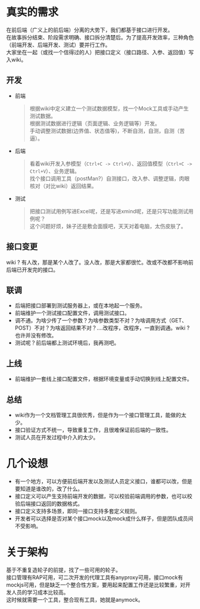 
# 真实的需求
在前后端（广义上的前后端）分离的大势下，我们都基于接口进行开发。<br>
在故事拆分结束、阶段需求明确、接口拆分清楚后。为了提高开发效率，三种角色（前端开发、后端开发、测试）要并行工作。<br>
大家坐在一起（或找一个信得过的人）把接口定义（接口路径、入参、返回值）写入wiki。

## 开发
* 前端

    > 根据wiki中定义建立一个测试数据模型，找一个Mock工具或手动产生测试数据。<br>
      根据测试数据进行逻辑（页面逻辑、业务逻辑等）开发。<br>
      手动调整测试数据(边界值、状态值等)，不断自测，自测，自测（苦逼）。 
* 后端

    > 看着wiki开发入参模型（`Ctrl+C -> Ctrl+V`）、返回值模型（`Ctrl+C -> Ctrl+V`）、业务逻辑。<br>
      找个接口调用工具（postMan?）自测接口，改入参、调整逻辑，肉眼核对（对比wiki）返回结果。 
* 测试

    > 把接口测试用例写进Excel呢，还是写进xmind呢，还是只写功能测试用例呢？<br>
      这个问题好烦，妹子还是敷会面膜吧，天天对着电脑，太伤皮肤了。
      
## 接口变更
wiki ? 有人改，那是某个人改了。没人改，那是大家都很忙。改或不改都不影响前后端已开发完的接口。
      
## 联调
* 后端把接口部署到测试服务器上，或在本地起一个服务。
* 前端维护一个测试接口配置文件，调用测试接口。
* 调不通。为啥少传了一个参数？为啥参数类型不对？为啥调用方式（GET、POST）不对？为啥返回结果不对？....改程序，改程序，一直到调通。wiki ? 也许并没有修改。
* 测试呢？前后端都上测试环境后，我再测吧。

## 上线
* 前端维护一套线上接口配置文件，根据环境变量或手动切换到线上配置文件。

## 总结
* wiki作为一个文档管理工具很优秀，但是作为一个接口管理工具，能做的太少。
* 接口验证方式不统一，导致重复工作，且很难保证前后端的一致性。
* 测试人员在开发过程中介入的太少。

# 几个设想
* 有一个地方，可以方便前后端开发以及测试人员定义接口，谁都可以改，但是要知道是谁改的，改了什么。
* 接口定义可以产生支持前端开发的数据，可以校验前端调用的参数，也可以校验后端接口返回的数据格式。
* 接口定义支持多场景，即同一接口支持多套定义规则。
* 开发者可以选择是否对某个接口mock以及mock成什么样子，但是团队成员间不受影响。

# 关于架构
基于不重复造轮子的前提，找了一些可用的轮子。<br> 
接口管理有RAP可用，可二次开发的代理工具有anyproxy可用，接口mock有mockjs可用，但是缺乏一个整合性方案，要用起来配置工作还是比较繁重，对开发人员的学习成本比较高。 <br>
这时候就需要一个工具，整合现有工具，她就是anymock。
